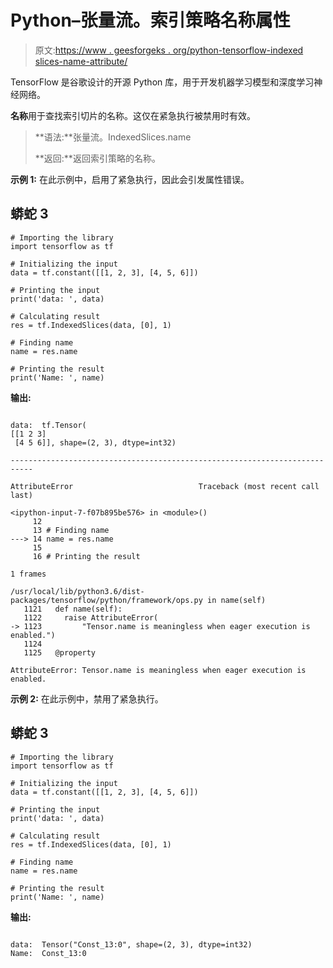 # Python–张量流。索引策略名称属性

> 原文:[https://www . geesforgeks . org/python-tensorflow-indexed slices-name-attribute/](https://www.geeksforgeeks.org/python-tensorflow-indexedslices-name-attribute/)

TensorFlow 是谷歌设计的开源 Python 库，用于开发机器学习模型和深度学习神经网络。

**名称**用于查找索引切片的名称。这仅在紧急执行被禁用时有效。

> **语法:**张量流。IndexedSlices.name
> 
> **返回:**返回索引策略的名称。

**示例 1:** 在此示例中，启用了紧急执行，因此会引发属性错误。

## 蟒蛇 3

```
# Importing the library
import tensorflow as tf

# Initializing the input
data = tf.constant([[1, 2, 3], [4, 5, 6]])

# Printing the input
print('data: ', data)

# Calculating result
res = tf.IndexedSlices(data, [0], 1)

# Finding name
name = res.name

# Printing the result
print('Name: ', name)
```

**输出:**

```

data:  tf.Tensor(
[[1 2 3]
 [4 5 6]], shape=(2, 3), dtype=int32)

---------------------------------------------------------------------------

AttributeError                            Traceback (most recent call last)

<ipython-input-7-f07b895be576> in <module>()
     12 
     13 # Finding name
---> 14 name = res.name
     15 
     16 # Printing the result

1 frames

/usr/local/lib/python3.6/dist-packages/tensorflow/python/framework/ops.py in name(self)
   1121   def name(self):
   1122     raise AttributeError(
-> 1123         "Tensor.name is meaningless when eager execution is enabled.")
   1124 
   1125   @property

AttributeError: Tensor.name is meaningless when eager execution is enabled.

```

**示例 2:** 在此示例中，禁用了紧急执行。

## 蟒蛇 3

```
# Importing the library
import tensorflow as tf

# Initializing the input
data = tf.constant([[1, 2, 3], [4, 5, 6]])

# Printing the input
print('data: ', data)

# Calculating result
res = tf.IndexedSlices(data, [0], 1)

# Finding name
name = res.name

# Printing the result
print('Name: ', name)
```

**输出:**

```

data:  Tensor("Const_13:0", shape=(2, 3), dtype=int32)
Name:  Const_13:0

```